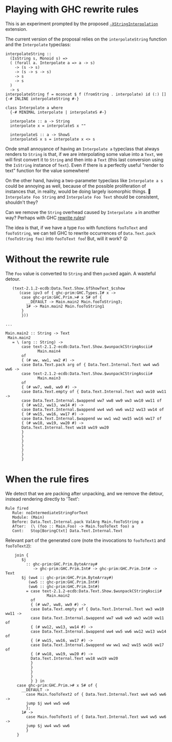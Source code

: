 # Playing with GHC rewrite rules

This is an experiment prompted by the proposed [`-XStringInterpolation`](https://discourse.haskell.org/t/updates-for-string-related-ghc-proposals/13160) extension.

The current version of the proposal relies on the `interpolateString` function and the `Interpolate` typeclass:

```
interpolateString ::
  (IsString s, Monoid s) =>
  ( (forall a. Interpolate a => a -> s)
    -> (s -> s)
    -> (s -> s -> s)
    -> s
    -> s
  )
  -> s
interpolateString f = mconcat $ f (fromString . interpolate) id (:) []
{-# INLINE interpolateString #-}

class Interpolate a where
  {-# MINIMAL interpolate | interpolateS #-}

  interpolate :: a -> String
  interpolate x = interpolateS x ""

  interpolateS :: a -> ShowS
  interpolateS x s = interpolate x <> s
```

Onde small annoyance of having an `Interpolate a` typeclass that always renders to `String` is that, if we are interpolating some value into a `Text`, we will first convert it to `String` and then into a `Text` (this last conversion using the `IsString` instance of `Text`). Even if there is a perfectly useful "render to text" function for the value somewhere! 

On the other hand, having a two-parameter typeclass like 
`Interpolate a s` could be annoying as well, because of the 
possible proliferation of instances that, in reality, would be doing largely isomorphic things. 🤔 `Interpolate Foo String` and `Interpolate Foo Text` should be consistent, shouldn't they?

Can we remove the `String` overhead caused by `Interpolate a` in another way? Perhaps with GHC [rewrite rules](https://ghc.gitlab.haskell.org/ghc/doc/users_guide/exts/rewrite_rules.html)!

The idea is that, if we have a type `Foo` with functions `fooToText` and `fooToString`, we can tell GHC to rewrite occurrences of `Data.Text.pack (fooToString foo)` into `fooToText foo`! But, will it work? 😲

# Without the rewrite rule

The `Foo` value is converted to `String` and then `pack`ed again. A wasteful detour.

```
   (text-2.1.2-ecdb:Data.Text.Show.$fShowText_$cshow
      (case ipv3 of { ghc-prim:GHC.Types.I# x ->
       case ghc-prim:GHC.Prim.># x 5# of {
         __DEFAULT -> Main.main2 Main.fooToString3;
         1# -> Main.main2 Main.fooToString1
       }
       }))

...

Main.main2 :: String -> Text
 Main.main2
   = \ (arg :: String) ->
       case text-2.1.2-ecdb:Data.Text.Show.$wunpackCStringAscii#
              Main.main4
       of
       { (# ww, ww1, ww2 #) ->
       case Data.Text.pack arg of { Data.Text.Internal.Text ww4 ww5 ww6 ->
       case text-2.1.2-ecdb:Data.Text.Show.$wunpackCStringAscii#
              Main.main3
       of
       { (# ww7, ww8, ww9 #) ->
       case Data.Text.empty of { Data.Text.Internal.Text ww3 ww10 ww11 ->
       case Data.Text.Internal.$wappend ww7 ww8 ww9 ww3 ww10 ww11 of
       { (# ww12, ww13, ww14 #) ->
       case Data.Text.Internal.$wappend ww4 ww5 ww6 ww12 ww13 ww14 of
       { (# ww15, ww16, ww17 #) ->
       case Data.Text.Internal.$wappend ww ww1 ww2 ww15 ww16 ww17 of
       { (# ww18, ww19, ww20 #) ->
       Data.Text.Internal.Text ww18 ww19 ww20
       }
       }
       }
       }
       }
       }
       }
```

# When the rule fires

We detect that we are packing after unpacking, and we remove the detour, instead rendering directly to 'Text':

```
Rule fired
   Rule: noIntermediateStringForText
   Module: (Main)
   Before: Data.Text.Internal.pack ValArg Main.fooToString a
   After:  (\ (foo :: Main.Foo) -> Main.fooToText foo) a
   Cont:   Stop[BoringCtxt] Data.Text.Internal.Text
```

Relevant part of the generated core (note the invocations to `fooToText1` and `fooToText2`):

```
    join {
       $j
         :: ghc-prim:GHC.Prim.ByteArray#
            -> ghc-prim:GHC.Prim.Int# -> ghc-prim:GHC.Prim.Int# -> Text
       $j (ww4 :: ghc-prim:GHC.Prim.ByteArray#)
          (ww5 :: ghc-prim:GHC.Prim.Int#)
          (ww6 :: ghc-prim:GHC.Prim.Int#)
         = case text-2.1.2-ecdb:Data.Text.Show.$wunpackCStringAscii#
                  Main.main2
           of
           { (# ww7, ww8, ww9 #) ->
           case Data.Text.empty of { Data.Text.Internal.Text ww3 ww10 ww11 ->
           case Data.Text.Internal.$wappend ww7 ww8 ww9 ww3 ww10 ww11 of
           { (# ww12, ww13, ww14 #) ->
           case Data.Text.Internal.$wappend ww4 ww5 ww6 ww12 ww13 ww14 of
           { (# ww15, ww16, ww17 #) ->
           case Data.Text.Internal.$wappend ww ww1 ww2 ww15 ww16 ww17 of
           { (# ww18, ww19, ww20 #) ->
           Data.Text.Internal.Text ww18 ww19 ww20
           }
           }
           }
           }
           } } in
     case ghc-prim:GHC.Prim.># x 5# of {
       __DEFAULT ->
         case Main.fooToText2 of { Data.Text.Internal.Text ww4 ww5 ww6 ->
         jump $j ww4 ww5 ww6
         };
       1# ->
         case Main.fooToText1 of { Data.Text.Internal.Text ww4 ww5 ww6 ->
         jump $j ww4 ww5 ww6
         }
     }
```